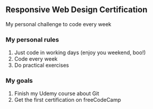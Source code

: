 <h2>Responsive Web Design Certification</h2>

My personal challenge to code every week

<h3>My personal rules</h3>
<ol>
<li>Just code in working days (enjoy you weekend, boo!)</li>
<li>Code every week</li>
<li>Do practical exercises</li> 
</ol>

<h3>My goals</h3>
<ol>
<li>Finish my Udemy course about Git</li>
<li>Get the first certification on freeCodeCamp</li>
</ol>
